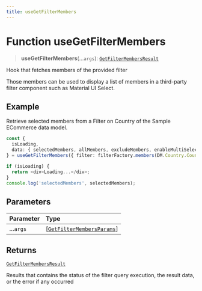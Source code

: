```yaml
---
title: useGetFilterMembers
---
```


# Function useGetFilterMembers <Badge type="beta" text="Beta" />

> **useGetFilterMembers**(...`args`): [`GetFilterMembersResult`](../type-aliases/type-alias.GetFilterMembersResult.md)

Hook that fetches members of the provided filter

Those members can be used to display a list of members in a third-party filter component such as Material UI Select.

## Example

Retrieve selected members from a Filter on Country of the Sample ECommerce data model.

```ts
const {
  isLoading,
  data: { selectedMembers, allMembers, excludeMembers, enableMultiSelection },
} = useGetFilterMembers({ filter: filterFactory.members(DM.Country.Country, ['United States', 'Canada']) });

if (isLoading) {
  return <div>Loading...</div>;
}
console.log('selectedMembers', selectedMembers);
```

## Parameters

| Parameter | Type |
| :------ | :------ |
| ...`args` | [[`GetFilterMembersParams`](../interfaces/interface.GetFilterMembersParams.md)] |

## Returns

[`GetFilterMembersResult`](../type-aliases/type-alias.GetFilterMembersResult.md)

Results that contains the status of the filter query execution, the result data, or the error if any occurred
